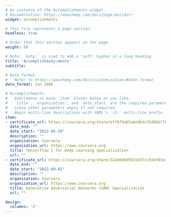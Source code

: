 ```yaml
---
# An instance of the Accomplishments widget.
# Documentation: https://wowchemy.com/docs/page-builder/
widget: accomplishments

# This file represents a page section.
headless: true

# Order that this section appears on the page.
weight: 50

# Note: `&shy;` is used to add a 'soft' hyphen in a long heading.
title: 'Accomplish&shy;ments'
subtitle:

# Date format
#   Refer to https://wowchemy.com/docs/customization/#date-format
date_format: Jan 2006

# Accomplishments.
#   Add/remove as many `item` blocks below as you like.
#   `title`, `organization`, and `date_start` are the required parameters.
#   Leave other parameters empty if not required.
#   Begin multi-line descriptions with YAML's `|2-` multi-line prefix.
item:
- certificate_url: https://coursera.org/share/eff6f9a65a6e96dc35d0b6776296f9e4
  date_end: ""
  date_start: "2022-05-19"
  description: ""
  organization: Coursera
  organization_url: https://www.coursera.org
  title: Tensorflow 2 for Deep Learning Specialization
  url: ""
- certificate_url: https://coursera.org/share/32ab698d5015d37cc81bf83a3d69f9ea
  date_end: ""
  date_start: "2022-09-01"
  description: ""
  organization: Coursera
  organization_url: https://www.coursera.org
  title: Generative Adversarial Networks (GAN) Specialization
  url: ""

design:
  columns: '2' 
---
```

